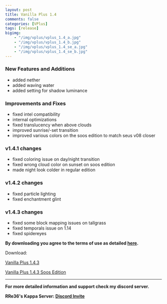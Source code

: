 ```yaml
---
layout: post
title: Vanilla Plus 1.4
comments: false
categories: [VPlus]
tags: [release]
bigimg: 
    - "/img/vplus/vplus_1.4_a.jpg"
    - "/img/vplus/vplus_1.4_b.jpg"
    - "/img/vplus/vplus_1.4_se_a.jpg"
    - "/img/vplus/vplus_1.4_se_b.jpg"
---
```


### New Features and Additions

* added nether
* added waving water
* added setting for shadow luminance

### Improvements and Fixes

* fixed intel compatibility
* internal optimizations
* fixed translucency when above clouds
* improved sunrise/-set transition
* improved various colors on the soos edition to match seus v08 closer

### v1.4.1 changes

* fixed coloring issue on day/night transition
* fixed wrong cloud color on sunset on soos edition
* made night look colder in regular edition

### v1.4.2 changes

* fixed particle lighting
* fixed enchantment glint

### v1.4.3 changes

* fixed some block mapping issues on tallgrass
* fixed temporals issue on 1.14
* fixed spidereyes

**By downloading you agree to the terms of use as detailed [here](https://rre36.github.io/glProjectsWeb/license/).**

Download:

[Vanilla Plus 1.4.3](https://github.com/rre36/vplus_web/releases/download/v1.4.3/VPlus_v1.4.3.zip)

[Vanilla Plus 1.4.3 Soos Edition](https://github.com/rre36/vplus_web/releases/download/v1.4.3/VPlus_v1.4.3_SE.zip)

***

**For more detailed information and support check my discord server.**

**RRe36's Kappa Server: [Discord Invite](https://discord.gg/y5xzQ6H)**